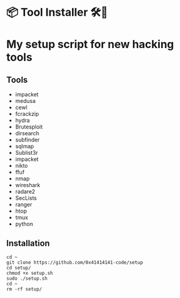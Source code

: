# 📦 Tool Installer 🛠🧰
# My setup script for new hacking tools

## Tools
- impacket
- medusa
- cewl
- fcrackzip
- hydra
- Brutesploit
- dirsearch
- subfinder
- sqlmap
- Sublist3r
- impacket
- nikto
- ffuf
- nmap
- wireshark
- radare2
- SecLists
- ranger
- htop
- tmux
- python

## Installation



```
cd ~
git clone https://github.com/0x41414141-code/setup
cd setup/
chmod +x setup.sh
sudo ./setup.sh
cd ~
rm -rf setup/
```
